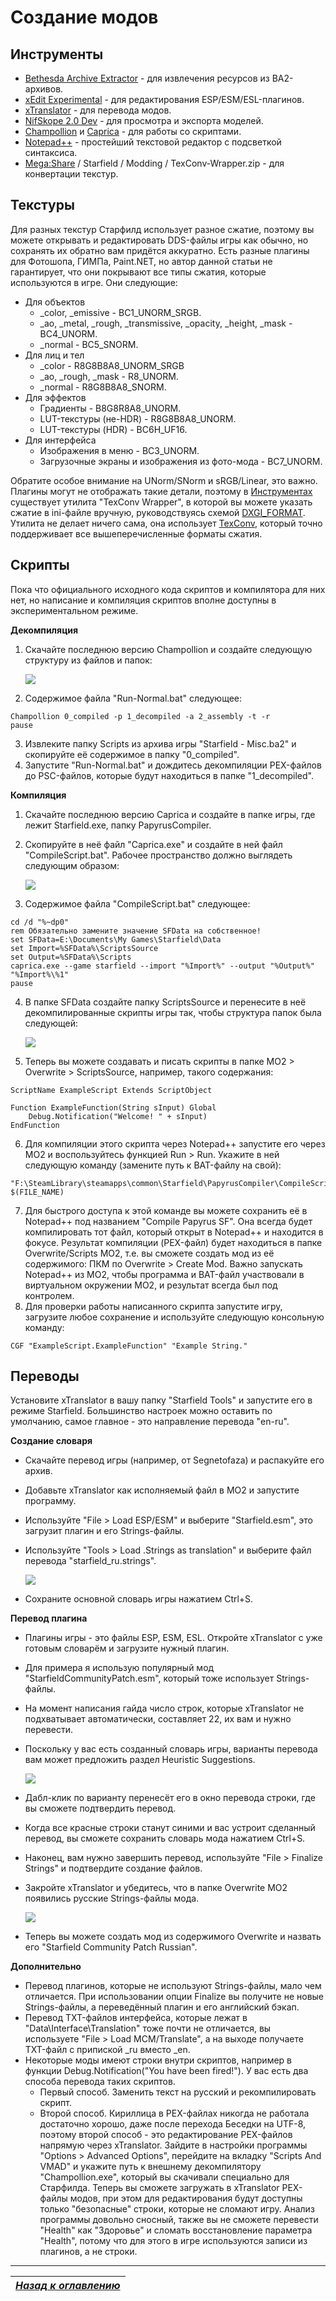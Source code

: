 # Создание модов

## Инструменты

+ [Bethesda Archive Extractor](https://www.nexusmods.com/starfield/mods/165) - для извлечения ресурсов из BA2-архивов.
+ [xEdit Experimental](https://discord.com/invite/5t8RnNQ) - для редактирования ESP/ESM/ESL-плагинов.
+ [xTranslator](https://www.nexusmods.com/starfield/mods/313) - для перевода модов.
+ [NifSkope 2.0 Dev](https://github.com/hexabits/nifskope/releases) - для просмотра и экспорта моделей.
+ [Champollion](https://github.com/Orvid/Champollion/actions) и [Caprica](https://github.com/Orvid/Caprica/actions) - для работы со скриптами.
+ [Notepad++](https://notepad-plus-plus.org/downloads/) - простейший текстовой редактор с подсветкой синтаксиса.
+ [Mega:Share](https://link.meridiano-web.com/mega:share) / Starfield / Modding / TexConv-Wrapper.zip - для конвертации текстур.

## Текстуры

Для разных текстур Старфилд использует разное сжатие, поэтому вы можете открывать и редактировать DDS-файлы игры как обычно, но сохранять их обратно вам придётся аккуратно. Есть разные плагины для Фотошопа, ГИМПа, Paint.NET, но автор данной статьи не гарантирует, что они покрывают все типы сжатия, которые используются в игре. Они следующие:
+ Для объектов
    + \_color, \_emissive - BC1_UNORM_SRGB.
    + \_ao, \_metal, \_rough, \_transmissive, \_opacity, \_height, \_mask - BC4_UNORM.
    + \_normal - BC5_SNORM.
+ Для лиц и тел
    + \_color - R8G8B8A8_UNORM_SRGB
    + \_ao, \_rough, \_mask - R8_UNORM.
    + \_normal - R8G8B8A8_SNORM.
+ Для эффектов
    + Градиенты - B8G8R8A8_UNORM.
	+ LUT-текстуры (не-HDR) - R8G8B8A8_UNORM.
	+ LUT-текстуры (HDR) - BC6H_UF16.
+ Для интерфейса
    + Изображения в меню - BC3_UNORM.
    + Загрузочные экраны и изображения из фото-мода - BC7_UNORM.

Обратите особое внимание на UNorm/SNorm и sRGB/Linear, это важно. Плагины могут не отображать такие детали, поэтому в [Инструментах](#инструменты) существует утилита "TexConv Wrapper", в которой вы можете указать сжатие в ini-файле вручную, руководствуясь схемой [DXGI_FORMAT](https://learn.microsoft.com/en-us/windows/win32/api/dxgiformat/ne-dxgiformat-dxgi_format). Утилита не делает ничего сама, она использует [TexConv](https://github.com/microsoft/DirectXTex/releases/latest), который точно поддерживает все вышеперечисленные форматы сжатия.

## Скрипты

Пока что официального исходного кода скриптов и компилятора для них нет, но написание и компиляция скриптов вполне доступны в экспериментальном режиме.

**Декомпиляция**

1. Скачайте последнюю версию Champollion и создайте следующую структуру из файлов и папок:

    ![](Создание-модов/Champollion-Workspace.png)

2. Содержимое файла "Run-Normal.bat" следующее:
```
Champollion 0_compiled -p 1_decompiled -a 2_assembly -t -r
pause
```
3. Извлеките папку Scripts из архива игры "Starfield - Misc.ba2" и скопируйте её содержимое в папку "0_compiled".
4. Запустите "Run-Normal.bat" и дождитесь декомпиляции PEX-файлов до PSC-файлов, которые будут находиться в папке "1_decompiled".

**Компиляция**

1. Скачайте последнюю версию Caprica и создайте в папке игры, где лежит Starfield.exe, папку PapyrusCompiler.
2. Скопируйте в неё файл "Caprica.exe" и создайте в ней файл "CompileScript.bat". Рабочее пространство должно выглядеть следующим образом:

    ![](Создание-модов/Caprica-Workspace.png)

3. Содержимое файла "CompileScript.bat" следующее:
```
cd /d "%~dp0"
rem Обязательно замените значение SFData на собственное!
set SFData=E:\Documents\My Games\Starfield\Data
set Import=%SFData%\ScriptsSource
set Output=%SFData%\Scripts
caprica.exe --game starfield --import "%Import%" --output "%Output%" "%Import%\%1"
pause
```
4. В папке SFData создайте папку ScriptsSource и перенесите в неё декомпилированные скрипты игры так, чтобы структура папок была следующей:

    ![](Создание-модов/Data-ScriptsSource.png)

5. Теперь вы можете создавать и писать скрипты в папке MO2 > Overwrite > ScriptsSource, например, такого содержания:
```
ScriptName ExampleScript Extends ScriptObject

Function ExampleFunction(String sInput) Global
    Debug.Notification("Welcome! " + sInput)
EndFunction
```
6. Для компиляции этого скрипта через Notepad++ запустите его через MO2 и воспользуйтесь функцией Run > Run. Укажите в ней следующую команду (замените путь к BAT-файлу на свой):
```
"F:\SteamLibrary\steamapps\common\Starfield\PapyrusCompiler\CompileScript.bat" $(FILE_NAME)
```
7. Для быстрого доступа к этой команде вы можете сохранить её в Notepad++ под названием "Compile Papyrus SF". Она всегда будет компилировать тот файл, который открыт в Notepad++ и находится в фокусе. Результат компиляции (PEX-файл) будет находиться в папке Overwrite/Scripts MO2, т.е. вы сможете создать мод из её содержимого: ПКМ по Overwrite > Create Mod. Важно запускать Notepad++ из MO2, чтобы программа и BAT-файл участвовали в виртуальном окружении MO2, и результат всегда был под контролем.
8. Для проверки работы написанного скрипта запустите игру, загрузите любое сохранение и используйте следующую консольную команду:
```
CGF "ExampleScript.ExampleFunction" "Example String."
```

## Переводы

Установите xTranslator в вашу папку "Starfield Tools" и запустите его в режиме Starfield. Большинство настроек можно оставить по умолчанию, самое главное - это направление перевода "en-ru".

**Создание словаря**

+ Скачайте перевод игры (например, от Segnetofaza) и распакуйте его архив.
+ Добавьте xTranslator как исполняемый файл в MO2 и запустите программу.
+ Используйте "File > Load ESP/ESM" и выберите "Starfield.esm", это загрузит плагин и его Strings-файлы.
+ Используйте "Tools > Load .Strings as translation" и выберите файл перевода "starfield_ru.strings".

    ![](Создание-модов/xT-Load-Strings.png)

+ Сохраните основной словарь игры нажатием Ctrl+S.

**Перевод плагина**

+ Плагины игры - это файлы ESP, ESM, ESL. Откройте xTranslator с уже готовым словарём и загрузите нужный плагин.
+ Для примера я использую популярный мод "StarfieldCommunityPatch.esm", который тоже использует Strings-файлы.
+ На момент написания гайда число строк, которые xTranslator не подхватывает автоматически, составляет 22, их вам и нужно перевести.
+ Поскольку у вас есть созданный словарь игры, варианты перевода вам может предложить раздел Heuristic Suggestions.

    ![](Создание-модов/xT-Community-Patch.png)

+ Дабл-клик по варианту перенесёт его в окно перевода строки, где вы сможете подтвердить перевод.
+ Когда все красные строки станут синими и вас устроит сделанный перевод, вы сможете сохранить словарь мода нажатием Ctrl+S.
+ Наконец, вам нужно завершить перевод, используйте "File > Finalize Strings" и подтвердите создание файлов.
+ Закройте xTranslator и убедитесь, что в папке Overwrite MO2 появились русские Strings-файлы мода.

    ![](Создание-модов/xT-Overwrite.png)

+ Теперь вы можете создать мод из содержимого Overwrite и назвать его "Starfield Community Patch Russian".

**Дополнительно**

+ Перевод плагинов, которые не используют Strings-файлы, мало чем отличается. При использовании опции Finalize вы получите не новые Strings-файлы, а переведённый плагин и его английский бэкап.
+ Перевод TXT-файлов интерфейса, которые лежат в "Data\Interface\Translation" тоже почти не отличается, вы используете "File > Load MCM/Translate", а на выходе получаете TXT-файл с припиской \_ru вместо \_en.
+ Некоторые моды имеют строки внутри скриптов, например в функции Debug.Notification("You have been fired!"). У вас есть два способа перевода таких скриптов.
    + Первый способ. Заменить текст на русский и рекомпилировать скрипт.
    + Второй способ. Кириллица в PEX-файлах никогда не работала достаточно хорошо, даже после перехода Беседки на UTF-8, поэтому второй способ - это редактирование PEX-файлов напрямую через xTranslator. Зайдите в настройки программы "Options > Advanced Options", перейдите на вкладку "Scripts And VMAD" и укажите путь к внешнему декомпилятору "Champollion.exe", который вы скачивали специально для Старфилда. Теперь вы сможете загружать в xTranslator PEX-файлы модов, при этом для редактирования будут доступны только "безопасные" строки, которые не сломают игру. Анализ программы довольно сносный, также вы не сможете перевести "Health" как "Здоровье" и сломать восстановление параметра "Health", потому что для этого в игре используются записи из плагинов, а не строки.

------

|[*Назад к оглавлению*](https://github.com/Meridiano/Starfield-Head)|
|:---:|